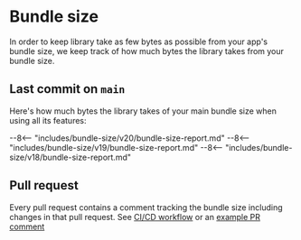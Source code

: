 # Bundle size

In order to keep library take as few bytes as possible from your app's bundle size, we keep track of how much bytes the library takes from your bundle size.

## Last commit on `main`

Here's how much bytes the library takes of your main bundle size when using all its features:

--8<-- "includes/bundle-size/v20/bundle-size-report.md"
--8<-- "includes/bundle-size/v19/bundle-size-report.md"
--8<-- "includes/bundle-size/v18/bundle-size-report.md"

## Pull request

Every pull request contains a comment tracking the bundle size including changes in that pull request. See [CI/CD workflow](https://github.com/davidlj95/ngx/blob/d87cd273ab70cfcd4f64e2faa0ccd1f97f2fa241/.github/workflows/reusable-bundle-size.yml#L89-L89) or an [example PR comment](https://github.com/davidlj95/ngx/pull/192#issuecomment-1895710843)

